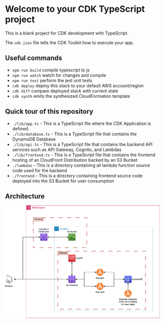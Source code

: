 # Welcome to your CDK TypeScript project

This is a blank project for CDK development with TypeScript.

The `cdk.json` file tells the CDK Toolkit how to execute your app.

## Useful commands

* `npm run build`   compile typescript to js
* `npm run watch`   watch for changes and compile
* `npm run test`    perform the jest unit tests
* `cdk deploy`      deploy this stack to your default AWS account/region
* `cdk diff`        compare deployed stack with current state
* `cdk synth`       emits the synthesized CloudFormation template

## Quick tour of this repository
- `./lib/app.ts` - This is a TypeScript file where the CDK Application is defined.
- `./lib/database.ts` - This is a TypeScript file that contains the DynamoDB Database
- `./lib/api.ts` - This is a TypeScript file that contains the backend API services such as API Gateway, Cognito, and Lambdas
- `./lib/frontend.ts` - This is a TypeScript file that contains the frontend hosting of an CloudFront Distribution backed by an S3 Bucket
- `./lambdas` - This is a directory containing all lambda function source code used for the backend
- `./frontend` - This is a directory containing frontend source code deployed into the S3 Bucket for user consumption

## Architecture
![Architecture Diagram](diagrams/architecture.png)